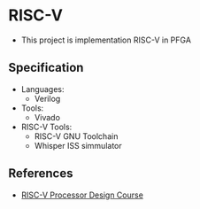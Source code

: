# RISC-V
- This project is implementation RISC-V in PFGA

## Specification
- Languages:
    - Verilog
- Tools:
    - Vivado
- RISC-V Tools:
    - RISC-V GNU Toolchain
    - Whisper ISS simmulator
 
## References
- [RISC-V Processor Design Course](https://www.youtube.com/watch?v=izPdo7n1u1I)
